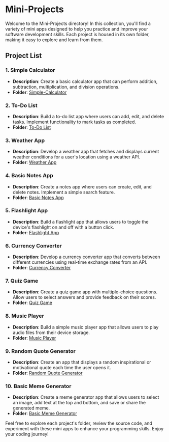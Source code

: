 # Mini-Projects

Welcome to the Mini-Projects directory! In this collection, you'll find a variety of mini apps designed to help you practice and improve your software development skills. Each project is housed in its own folder, making it easy to explore and learn from them.

## Project List

### 1. Simple Calculator
- **Description**: Create a basic calculator app that can perform addition, subtraction, multiplication, and division operations.
- **Folder**: [Simple-Calculator](/Mini-Projects/simple-calculator)

### 2. To-Do List
- **Description**: Build a to-do list app where users can add, edit, and delete tasks. Implement functionality to mark tasks as completed.
- **Folder**: [To-Do List](/Mini-Projects/to-do-app)

### 3. Weather App
- **Description**: Develop a weather app that fetches and displays current weather conditions for a user's location using a weather API.
- **Folder**: [Weather App](/Mini-Projects/weather-app)

### 4. Basic Notes App
- **Description**: Create a notes app where users can create, edit, and delete notes. Implement a simple search feature.
- **Folder**: [Basic Notes App](/Mini-Projects/Basic-Notes-App)

### 5. Flashlight App
- **Description**: Build a flashlight app that allows users to toggle the device's flashlight on and off with a button click.
- **Folder**: [Flashlight App](/Mini-Projects/flashlight-app)

### 6. Currency Converter
- **Description**: Develop a currency converter app that converts between different currencies using real-time exchange rates from an API.
- **Folder**: [Currency Converter](/Mini-Projects/Currency-Converter)

### 7. Quiz Game
- **Description**: Create a quiz game app with multiple-choice questions. Allow users to select answers and provide feedback on their scores.
- **Folder**: [Quiz Game](/Mini-Projects/quiz-game)

### 8. Music Player
- **Description**: Build a simple music player app that allows users to play audio files from their device storage.
- **Folder**: [Music Player](/Mini-Projects/music-player)

### 9. Random Quote Generator
- **Description**: Create an app that displays a random inspirational or motivational quote each time the user opens it.
- **Folder**: [Random Quote Generator](/Mini-Projects/random-quote-gen)

### 10. Basic Meme Generator
- **Description**: Create a meme generator app that allows users to select an image, add text at the top and bottom, and save or share the generated meme.
- **Folder**: [Basic Meme Generator](/Mini-Projects/Basic-Meme-Generator)

Feel free to explore each project's folder, review the source code, and experiment with these mini apps to enhance your programming skills. Enjoy your coding journey!

